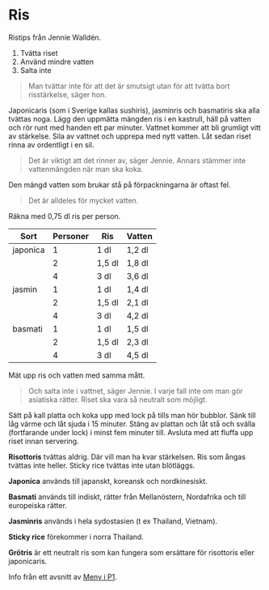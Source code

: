 # Ris

Ristips från Jennie Walldén.

1. Tvätta riset
2. Använd mindre vatten
3. Salta inte

> Man tvättar inte för att det är smutsigt utan för att tvätta bort risstärkelse, säger hon.

Japonicaris (som i Sverige kallas sushiris), jasminris och basmatiris ska alla tvättas noga. Lägg den uppmätta mängden
ris i en kastrull, häll på vatten och rör runt med handen ett par minuter. Vattnet kommer att bli grumligt vitt av
stärkelse. Sila av vattnet och upprepa med nytt vatten. Låt sedan riset rinna av ordentligt i en sil.

> Det är viktigt att det rinner av, säger Jennie. Annars stämmer inte vattenmängden när man ska koka.

Den mängd vatten som brukar stå på förpackningarna är oftast fel.

> Det är alldeles för mycket vatten.

Räkna med 0,75 dl ris per person.

| Sort     | Personer | Ris    | Vatten |
| -------- | -------- | ------ | ------ |
| japonica | 1        | 1 dl   | 1,2 dl |
|          | 2        | 1,5 dl | 1,8 dl |
|          | 4        | 3 dl   | 3,6 dl |
| jasmin   | 1        | 1 dl   | 1,4 dl |
|          | 2        | 1,5 dl | 2,1 dl |
|          | 4        | 3 dl   | 4,2 dl |
| basmati  | 1        | 1 dl   | 1,5 dl |
|          | 2        | 1,5 dl | 2,3 dl |
|          | 4        | 3 dl   | 4,5 dl |

Mät upp ris och vatten med samma mått.

> Och salta inte i vattnet, säger Jennie. I varje fall inte om man gör asiatiska rätter. Riset ska vara så neutralt som möjligt.

Sätt på kall platta och koka upp med lock på tills man hör bubblor. Sänk till låg värme och låt sjuda i 15 minuter.
Stäng av plattan och låt stå och svälla (fortfarande under lock) i minst fem minuter till. Avsluta med att fluffa upp
riset innan servering.

**Risottoris** tvättas aldrig. Där vill man ha kvar stärkelsen. Ris som ångas tvättas inte heller. Sticky rice tvättas inte utan blötläggs.

**Japonica** används till japanskt, koreansk och nordkinesiskt.

**Basmati** används till indiskt, rätter från Mellanöstern, Nordafrika och till europeiska rätter.

**Jasminris** används i hela sydostasien (t ex Thailand, Vietnam).

**Sticky rice** förekommer i norra Thailand.

**Grötris** är ett neutralt ris som kan fungera som ersättare för risottoris eller japonicaris.

Info från ett avsnitt av [Meny i
P1](https://sverigesradio.se/avsnitt/1639219?fbclid=IwAR3dpzqoD02zZmbTExMZITsXTxoSBKa4AkDnj9wc9fHeaHBARvq7R-k2BYE).
